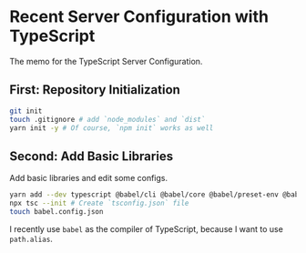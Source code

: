 # Recent Server Configuration with TypeScript

The memo for the TypeScript Server Configuration.

## First: Repository Initialization

```sh
git init
touch .gitignore # add `node_modules` and `dist`
yarn init -y # Of course, `npm init` works as well
```

## Second: Add Basic Libraries

Add basic libraries and edit some configs.

```sh
yarn add --dev typescript @babel/cli @babel/core @babel/preset-env @babel/preset-typescript babel-plugin-module-resolver
npx tsc --init # Create `tsconfig.json` file
touch babel.config.json
```

I recently use `babel` as the compiler of TypeScript, because I want to use `path.alias`.
